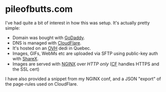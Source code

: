 # pileofbutts.com
I've had quite a bit of interest in how this was setup. It's actually pretty simple:

* Domain was bought with [GoDaddy](https://godaddy.com/).
* DNS is managed with [CloudFlare](https://www.cloudflare.com/).
* It's hosted on an [OVH](https://www.ovh.com/) dedi in Quebec.
* Images, GIFs, WebMs etc are uploaded via SFTP using public-key auth with [ShareX](https://getsharex.com/).
* Images are served with [NGINX](https://www.nginx.com/) over <i>HTTP only</i> ([CF](https://www.cloudflare.com/) handles HTTPS and the SSL cert)

I have also provided a snippet from my NGINX conf, and a JSON "export" of the page-rules used on CloudFlare.
